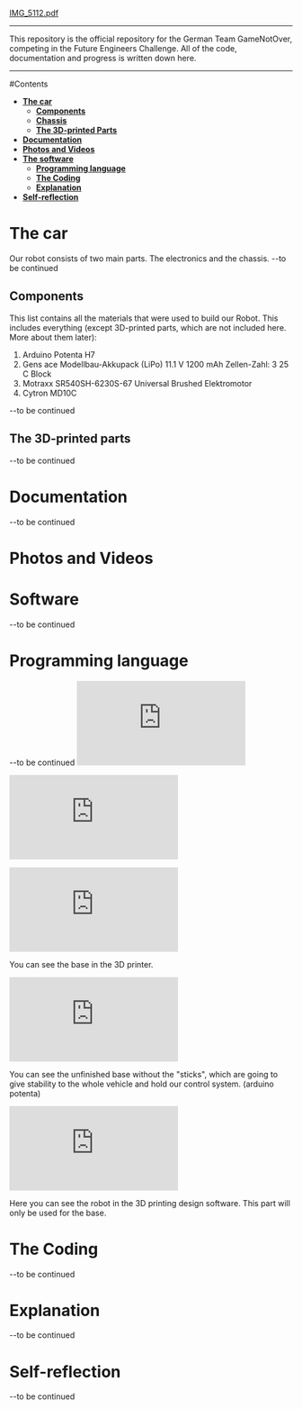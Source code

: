 [IMG_5112.pdf](https://github.com/user-attachments/files/19326541/IMG_5112.pdf)
***
This repository is the official repository for the German Team GameNotOver, competing in the Future Engineers Challenge. All of the code, documentation and progress is written down here. 
***



#Contents

* [**The car**](#Design)
    * [**Components**](#Components)
    * [**Chassis**](#Chassis)
    * [**The 3D-printed Parts**](#3D-printed-parts)
* [**Documentation**](#documentation)
* [**Photos and Videos**](#p--v)
* [**The software**](#software)
    * [**Programming language**](#programming)
    * [**The Coding**](#code)
    * [**Explanation**](#explanation)
* [**Self-reflection**](#betteringself)




# The car

Our robot consists of two main parts. The electronics and the chassis. --to be continued

## Components

This list contains all the materials that were used to build our Robot. This includes everything (except 3D-printed parts, which are not included here. More about them later):
1. Arduino Potenta H7
2. Gens ace Modellbau-Akkupack (LiPo) 11.1 V 1200 mAh Zellen-Zahl: 3 25 C Block
3. Motraxx SR540SH-6230S-67 Universal Brushed Elektromotor
4. Cytron MD10C

--to be continued

## The 3D-printed parts

--to be continued

# Documentation

--to be continued

# Photos and Videos



# Software

--to be continued

# Programming language

--to be continued
![Base of the car in the 3D printer](https://github.com/user-attachments/files/19326566/IMG_5110.pdf)

![3D printed](https://github.com/user-attachments/files/19326567/IMG_5111.pdf)

![3D printed](https://github.com/user-attachments/files/19326568/IMG_5112.pdf)

You can see the base in the 3D printer.

![The base without the supportiner bars](https://github.com/user-attachments/files/19326545/IMG_5109.pdf)

You can see the unfinished base without the "sticks", which are going to give stability to the whole vehicle and hold our control system. (arduino potenta)

![Design software](https://github.com/user-attachments/files/19326527/IMG_5108.pdf)

Here you can see the robot in the 3D printing design software. This part will only be used for the base.


# The Coding

--to be continued

# Explanation

--to be continued

# Self-reflection

--to be continued
